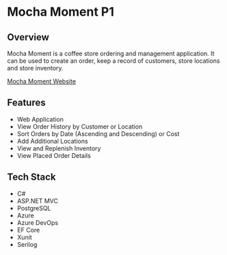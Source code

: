 # Mocha Moment P1

## Overview
Mocha Moment is a coffee store ordering and management application. It can be used to create an order, keep a record of customers, store locations and store inventory.

[Mocha Moment Website](https://mochamoment.azurewebsites.net)

## Features
- Web Application
- View Order History by Customer or Location
- Sort Orders by Date (Ascending and Descending) or Cost 
- Add Additional Locations
- View and Replenish Inventory
- View Placed Order Details

## Tech Stack
- C#
- ASP.NET MVC
- PostgreSQL
- Azure
- Azure DevOps
- EF Core
- Xunit
- Serilog
